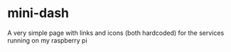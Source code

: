 # mini-dash
A very simple page with links and icons (both hardcoded) for the services running on my raspberry pi

